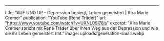 ---
title: "AUF UND UP - Depression besiegt, Leben gemeistert | Kira Marie Cremer"
publication: "YouTube (René Träder)"
url: "https://www.youtube.com/watch?v=UXNL0Sl78js"
excerpt: "Kira Marie Cremer spricht mit René Träder über ihren Weg aus der Depression und wie sie ihr Leben gemeistert hat."
image: uploads/generation-small.webp
